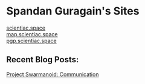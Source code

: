 # Spandan Guragain's Sites

[scientiac.space](https://scientiac.space)  
[map.scientiac.space](https://map.scientiac.space)  
[pgp.scientiac.space](https://pgp.scientiac.space)  

## Recent Blog Posts:

[Project Swarmanoid: Communication](https://scientiac.space/blog/esp-mosquitto/)
